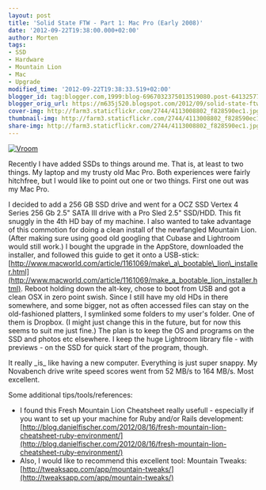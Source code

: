 ```yaml
---
layout: post
title: 'Solid State FTW - Part 1: Mac Pro (Early 2008)'
date: '2012-09-22T19:38:00.000+02:00'
author: Morten
tags:
- SSD
- Hardware
- Mountain Lion
- Mac
- Upgrade
modified_time: '2012-09-22T19:38:33.519+02:00'
blogger_id: tag:blogger.com,1999:blog-6967032375013519080.post-641325778231216860
blogger_orig_url: https://m635j520.blogspot.com/2012/09/solid-state-ftw-part-1-mac-pro-early.html
cover-img: http://farm3.staticflickr.com/2744/4113008802_f828590ec1.jpg
thumbnail-img: http://farm3.staticflickr.com/2744/4113008802_f828590ec1.jpg
share-img: http://farm3.staticflickr.com/2744/4113008802_f828590ec1.jpg
---
```


[![Vroom](http://farm3.staticflickr.com/2744/4113008802_f828590ec1.jpg)](http://www.flickr.com/photos/mortenjohs/4113008802/ "Vroom by mortenjohs, on Flickr")

Recently I have added SSDs to things around me. That is, at least to two things. My laptop and my trusty old Mac Pro. Both experiences were fairly hitchfree, but I would like to point out one or two things. First one out was my Mac Pro.  

I decided to add a 256 GB SSD drive and went for a OCZ SSD Vertex 4 Series 256 Gb 2.5" SATA III drive with a Pro Sled 2.5" SSD/HDD. This fit snuggly in the 4th HD bay of my machine. I also wanted to take advantage of this commotion for doing a clean install of the newfangled Mountain Lion. (After making sure using good old googling that Cubase and Lightroom would still work.) I bought the upgrade in the AppStore, downloaded the installer, and followed this guide to get it onto a USB-stick: [http://www.macworld.com/article/1161069/make\_a\_bootable\_lion\_installer.html](http://www.macworld.com/article/1161069/make_a_bootable_lion_installer.html). Reboot holding down the alt-key, chose to boot from USB and got a clean OSX in zero point swish. Since I still have my old HDs in there somewhere, and some bigger, not as often accessed files can stay on the old-fashioned platters, I symlinked some folders to my user's folder. One of them is Dropbox. (I might just change this in the future, but for now this seems to suit me just fine.) The plan is to keep the OS and programs on the SSD and photos etc elsewhere. I keep the huge Lightroom library file - with previews - on the SSD for quick start of the program, though.  
  
It really \_is\_ like having a new computer. Everything is just super snappy. My Novabench drive write speed scores went from 52 MB/s to 164 MB/s. Most excellent.  
  
Some additional tips/tools/references:  

* I found this Fresh Mountain Lion Cheatsheet really usefull - especially if you want to set up your machine for Ruby and/or Rails development: [http://blog.danielfischer.com/2012/08/16/fresh-mountain-lion-cheatsheet-ruby-environment/](http://blog.danielfischer.com/2012/08/16/fresh-mountain-lion-cheatsheet-ruby-environment/)
* Also, I would like to recommend this excellent tool: Mountain Tweaks: [http://tweaksapp.com/app/mountain-tweaks/](http://tweaksapp.com/app/mountain-tweaks/)